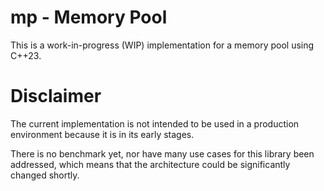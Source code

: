 # mp - Memory Pool
This is a work-in-progress (WIP) implementation for a memory pool using C++23.

# Disclaimer
The current implementation is not intended to be used in a production environment because it is in its early stages.

There is no benchmark yet, nor have many use cases for this library been addressed, which means that the architecture could be significantly changed shortly.
